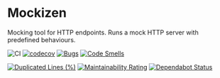 # Mockizen

Mocking tool for HTTP endpoints. Runs a mock HTTP server with predefined behaviours.

![CI](https://github.com/NazmiAltun/mockizen/workflows/CI/badge.svg)
[![codecov](https://codecov.io/gh/NazmiAltun/mockizen/branch/master/graph/badge.svg)](https://codecov.io/gh/NazmiAltun/mockizen)
[![Bugs](https://sonarcloud.io/api/project_badges/measure?project=NazmiAltun_mockizen&metric=bugs)](https://sonarcloud.io/dashboard?id=NazmiAltun_mockizen)
[![Code Smells](https://sonarcloud.io/api/project_badges/measure?project=NazmiAltun_mockizen&metric=code_smells)](https://sonarcloud.io/dashboard?id=NazmiAltun_mockizen)

[![Duplicated Lines (%)](https://sonarcloud.io/api/project_badges/measure?project=NazmiAltun_mockizen&metric=duplicated_lines_density)](https://sonarcloud.io/dashboard?id=NazmiAltun_mockizen)
[![Maintainability Rating](https://sonarcloud.io/api/project_badges/measure?project=NazmiAltun_mockizen&metric=sqale_rating)](https://sonarcloud.io/dashboard?id=NazmiAltun_mockizen)
[![Dependabot Status](https://api.dependabot.com/badges/status?host=github&repo=nazmialtun/mockizen)](https://dependabot.com)
